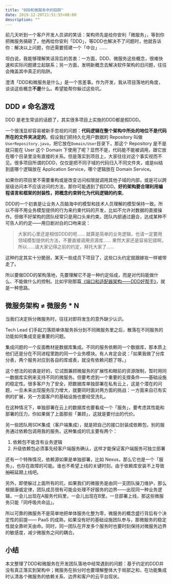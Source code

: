 ```yaml
---
title: "DDD和微服务中的陷阱"
date: 2019-12-20T21:51:55+08:00
description: ""
---
```


前几天听到一个客户开发人员讲的笑话：架构师先是给你安利「微服务」，等到你把微服务搞砸了，他再给你安利「DDD」，等DDD也解决不了问题时，他就告诉你：解决以上问题，你还需要搭建一个「中台」……

坦白说，我能够理解笑话背后的苦衷：一方面，DDD、微服务这些概念，很难快速和实际问题建立起联系；另一方面，发明新概念去解决软件架构的旧问题，往往会掩盖其中真正的陷阱。

澄清「DDD和微服务是什么」是一个苦差事。作为开发，我从项目落地的角度，谈谈这些概念**不是**什么。希望能帮你躲过这些坑。

## DDD ≠ 命名游戏

DDD 是老生常谈的话题了，其实很多项目上实施的DDD都是假DDD。

一个很浅显却容易被新手忽视的问题：**代码逻辑在整个架构中所处的地位不是代码所在的文件夹决定的**。假设我们把持久化用户数据的 Repository 叫做 `UserRepository.java`，把它放在`Domain/User`目录下，那这个 Repository 是不是就只能在 User 这个 Domain 下使用了呢？显然不是，代码能不能被调用，跟它放在哪个目录里没有直接的关系。但是落实到项目上，大家往往对这个事实视而不见。很多项目所谓的DDD，仅仅是把不同子域的代码归入不同文件夹，或是纠结到底哪个逻辑放在 Application Service，哪个逻辑放在 Domain Service。

如果你的项目里不需要重构或是改变访问权限就调用其他子域的内部，或是可以跨层级访问本不应该访问的方法，那你可能遇到了假DDD。**好的架构要合理利用编程语言和框架的封装性，把概念约束转化为代码逻辑的约束**。

DDD的一个初衷是让业务人员脑海中的模型和技术人员理解的模型保持一致。所以不得不用业务模型提供的行为来约束代码的开发，比如不允许对数据的直接操作。但做不好架构的团队经常只是用口头来约束。团队内部通过磨合，达成某种不可告人的约定——用日剧对白的口吻来说：

> 大家的心里还是相信DDD的吧……
> 就算是简单的业务逻辑，也请一定要用领域模型提供的方法，不要直接调用资源库……
> 果然大家还是容易犯错啊，所以……请大家记得之前的约定，拜托大家了……

这种约定其实十分脆弱，某天一些成员下项目了，这些口头约定就跟嫁妆一样被带走了。

所以要做DDD的架构落地，先要理解它不是一种约定俗成，而是对代码能做什么、不能做什么的控制。比如宇刚那篇[《端口和适配器架构——DDD好帮手》](https://insights.thoughtworks.cn/port-and-adapter-architecture/)，就是一种思路。

## 微服务架构 ≠ 微服务 * N

当我们决定拆分微服务时，往往对即将发生的意外缺少认识。

Tech Lead 们手起刀落把单体服务拆分到不同微服务里之后，散落在不同服务的功能如何集成变是重要的问题。

集成问题的一个反面教材是数据库集成。不同的服务依赖同一个数据库，那本质上他们还是分在不同进程里跑的同一个业务模块。有人肯定会说：「如果我做了分库分表，两个服务对应到各自的库或表，就没有依赖问题了呀。」

这个想法的初衷是好的，它试图兼顾微服务的扩展性和眼前的资源限制，暂时用同一数据库实例来支持不同的微服务。但要考虑到一个重要的支撑条件——基础设施的稳定性。很多客户为了安全，把数据库单独部署在私有云上，这是个潜在的问题，一旦未来出现服务压力增大，就要同时面对两方面的挑战：一方面来自已有实例的扩展，另一方面客户的基础设施也要经受洗礼。

在这种情况下，单独部署在云上的数据库也要看成一个「服务」，要考虑其性能和部署的压力，你如果做了上面那些「兼顾」，这就是要付出的代价。

另一些团队用SDK集成（客户端集成），就是把自己的接口封装成依赖包，别的服务通过依赖包调用我的服务。这种集成的坑主要有两个：

1. 依赖包不能含有业务逻辑
2. 升级依赖包必须事先经客户端服务确认，这样才能保证客户端服务可独立部署

还有一个特殊情况，依赖源如果是单独部署，比如 Nexus，那么它也是一个「服务」，也存在故障的可能。谁也不希望上线的关键时刻，由于依赖库安装不上导致~~加班~~延期上线吧。

另外，即使躲过上面所有的坑，如果我们的微服务是由同一支团队操刀维护，那么根据康威定律，团队成员很有可能会处理不好服务的边界——出现同一种业务逻辑，一会儿出现在A服务代码里，一会儿出现在B里。一旦部署上线，那这些微服务只能「同呼吸共命运」。

所以可靠的微服务不是简单地把单体服务化整为零，微服务的概念盛行背后有个决定性的前提—— PaaS 的成熟，如果没有好的基础设施团队参与，那微服务的稳定性就全靠听天由命。同时，同一团队在开发多个服务时也要时刻保持对微服务边界的敏感度，减少微服务之间的耦合。

## 小结

本文整理了DDD和微服务在开发团队落地中经常遇到的问题：基于约定的DDD并没有真正落实到架构中；微服务在拆分时也要理解整体大于局部之和，在功能集成时认清各个微服务的依赖关系、边界和客户的云平台现状。